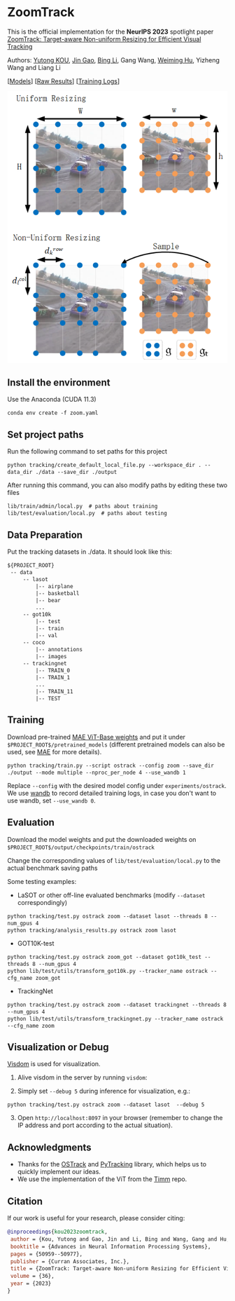 # ZoomTrack

This is the official implementation for the **NeurIPS 2023** spotlight paper [ZoomTrack: Target-aware Non-uniform Resizing for Efficient Visual Tracking](https://arxiv.org/abs/2310.10071)

Authors: [Yutong KOU](https://Kou-99.github.io), [Jin Gao](https://people.ucas.edu.cn/~jgao?language=en), [Bing Li](http://www.ia.cas.cn/sourcedb_ia_cas/cn/iaexpert/201707/t20170715_4833365.html), Gang Wang, [Weiming Hu](https://people.ucas.ac.cn/~huweiming?language=en), Yizheng Wang and Liang Li

[[Models](https://drive.google.com/drive/folders/1nWIku-9zF1v23obcGbL0zXIQ1TOuhdZX?usp=sharing)] [[Raw Results](https://drive.google.com/drive/folders/1KwRzDXujBZNZVu-7x3b70mG28dtNmpLU?usp=drive_link)] [[Training Logs](https://drive.google.com/drive/folders/1kHn-NXsswvMiyjsV8RKcZ9vgwio_COoE?usp=drive_link)]

![Resize](assets/resize.png)

## Install the environment
Use the Anaconda (CUDA 11.3)
```
conda env create -f zoom.yaml
```

## Set project paths
Run the following command to set paths for this project
```
python tracking/create_default_local_file.py --workspace_dir . --data_dir ./data --save_dir ./output
```
After running this command, you can also modify paths by editing these two files
```
lib/train/admin/local.py  # paths about training
lib/test/evaluation/local.py  # paths about testing
```

## Data Preparation
Put the tracking datasets in ./data. It should look like this:
   ```
   ${PROJECT_ROOT}
    -- data
        -- lasot
            |-- airplane
            |-- basketball
            |-- bear
            ...
        -- got10k
            |-- test
            |-- train
            |-- val
        -- coco
            |-- annotations
            |-- images
        -- trackingnet
            |-- TRAIN_0
            |-- TRAIN_1
            ...
            |-- TRAIN_11
            |-- TEST
   ```

## Training
Download pre-trained [MAE ViT-Base weights](https://dl.fbaipublicfiles.com/mae/pretrain/mae_pretrain_vit_base.pth) and put it under `$PROJECT_ROOT$/pretrained_models` (different pretrained models can also be used, see [MAE](https://github.com/facebookresearch/mae) for more details).

```
python tracking/train.py --script ostrack --config zoom --save_dir ./output --mode multiple --nproc_per_node 4 --use_wandb 1
```

Replace `--config` with the desired model config under `experiments/ostrack`. We use [wandb](https://github.com/wandb/client) to record detailed training logs, in case you don't want to use wandb, set `--use_wandb 0`.

## Evaluation
Download the model weights and put the downloaded weights on `$PROJECT_ROOT$/output/checkpoints/train/ostrack`

Change the corresponding values of `lib/test/evaluation/local.py` to the actual benchmark saving paths

Some testing examples:
- LaSOT or other off-line evaluated benchmarks (modify `--dataset` correspondingly)
```
python tracking/test.py ostrack zoom --dataset lasot --threads 8 --num_gpus 4
python tracking/analysis_results.py ostrack zoom lasot
```
- GOT10K-test
```
python tracking/test.py ostrack zoom_got --dataset got10k_test --threads 8 --num_gpus 4
python lib/test/utils/transform_got10k.py --tracker_name ostrack --cfg_name zoom_got
```
- TrackingNet
```
python tracking/test.py ostrack zoom --dataset trackingnet --threads 8 --num_gpus 4
python lib/test/utils/transform_trackingnet.py --tracker_name ostrack --cfg_name zoom
```

## Visualization or Debug 
[Visdom](https://github.com/fossasia/visdom) is used for visualization. 
1. Alive visdom in the server by running `visdom`:

2. Simply set `--debug 5` during inference for visualization, e.g.:
```
python tracking/test.py ostrack zoom --dataset lasot  --debug 5
```
3. Open `http://localhost:8097` in your browser (remember to change the IP address and port according to the actual situation).


## Acknowledgments
* Thanks for the [OSTrack](https://github.com/botaoye/OSTrack) and [PyTracking](https://github.com/visionml/pytracking) library, which helps us to quickly implement our ideas.
* We use the implementation of the ViT from the [Timm](https://github.com/rwightman/pytorch-image-models) repo.  


## Citation
If our work is useful for your research, please consider citing:

```Bibtex
@inproceedings{kou2023zoomtrack,
 author = {Kou, Yutong and Gao, Jin and Li, Bing and Wang, Gang and Hu, Weiming and Wang, Yizheng and Li, Liang},
 booktitle = {Advances in Neural Information Processing Systems},
 pages = {50959--50977},
 publisher = {Curran Associates, Inc.},
 title = {ZoomTrack: Target-aware Non-uniform Resizing for Efficient Visual Tracking},
 volume = {36},
 year = {2023}
}
```
